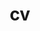 ---
layout: page
permalink: /assets/pdf/website_cv.pdf
title: cv
nav: true
newtab: true
nav_order: 3
---